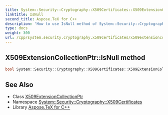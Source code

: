```yaml
---
title: System::Security::Cryptography::X509Certificates::X509ExtensionCollectionPtr::IsNull method
linktitle: IsNull
second_title: Aspose.TeX for C++
description: 'How to use IsNull method of System::Security::Cryptography::X509Certificates::X509ExtensionCollectionPtr class in C++.'
type: docs
weight: 300
url: /cpp/system.security.cryptography.x509certificates/x509extensioncollectionptr/isnull/
---
```

## X509ExtensionCollectionPtr::IsNull method




```cpp
bool System::Security::Cryptography::X509Certificates::X509ExtensionCollectionPtr::IsNull() const
```

## See Also

* Class [X509ExtensionCollectionPtr](../)
* Namespace [System::Security::Cryptography::X509Certificates](../../)
* Library [Aspose.TeX for C++](../../../)
